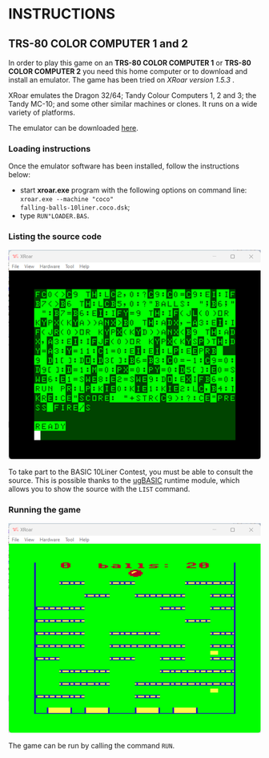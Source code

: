 # INSTRUCTIONS

## TRS-80 COLOR COMPUTER 1 and 2

In order to play this game on an **TRS-80 COLOR COMPUTER 1** or **TRS-80 COLOR COMPUTER 2** you need this home computer or to download and install an emulator. The game has been tried on *XRoar version 1.5.3* .

XRoar emulates the Dragon 32/64; Tandy Colour Computers 1, 2 and 3; the Tandy MC-10; and some other similar machines or clones. It runs on a wide variety of platforms.

The emulator can be downloaded [here](https://www.6809.org.uk/xroar/).

### Loading instructions

Once the emulator software has been installed, follow the instructions below:
 - start **xroar.exe** program with the following options on command line:<br>
 <code>xroar.exe --machine "coco" falling-balls-10liner.coco.dsk</code>;
 - type <code>RUN"LOADER.BAS</code>.
 
### Listing the source code

![example of source listing](../pictures/coco-listing.png)

To take part to the BASIC 10Liner Contest, you must be able to consult the source. This is possible thanks to the [ugBASIC](https://ugbasic.iwashere.eu) runtime module, which allows you to show the source with the `LIST` command.

### Running the game

![example of running](../pictures/coco-game.png)

The game can be run by calling the command `RUN`.
